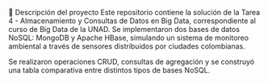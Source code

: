 📘 Descripción del proyecto
Este repositorio contiene la solución de la Tarea 4 - Almacenamiento y Consultas de Datos en Big Data, correspondiente al curso de Big Data de la UNAD. Se implementaron dos bases de datos NoSQL: MongoDB y Apache HBase, simulando un sistema de monitoreo ambiental a través de sensores distribuidos por ciudades colombianas.

Se realizaron operaciones CRUD, consultas de agregación y se construyó una tabla comparativa entre distintos tipos de bases NoSQL.

